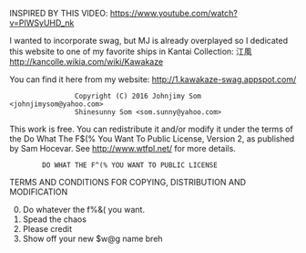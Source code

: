 INSPIRED BY THIS VIDEO: https://www.youtube.com/watch?v=PIWSyUHD_nk 

I wanted to incorporate swag, but MJ is already overplayed so I dedicated this website to one of my favorite ships in Kantai Collection: 江風
http://kancolle.wikia.com/wiki/Kawakaze

You can find it here from my website: http://1.kawakaze-swag.appspot.com/


                    Copyright (C) 2016 Johnjimy Som <johnjimysom@yahoo.com>
                    Shinesunny Som <som.sunny@yahoo.com>

This work is free. You can redistribute it and/or modify it under the
terms of the Do What The F$(% You Want To Public License, Version 2,
as published by Sam Hocevar. See http://www.wtfpl.net/ for more details.

            DO WHAT THE F^(% YOU WANT TO PUBLIC LICENSE
   TERMS AND CONDITIONS FOR COPYING, DISTRIBUTION AND MODIFICATION

  0. Do whatever the f%&( you want.
  1. Spead the chaos
  2. Please credit
  3. Show off your new $w@g name breh 
  

